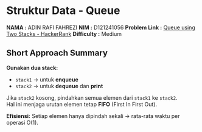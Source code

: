 # **Struktur Data - Queue**

**NAMA :** ADIN RAFI FAHREZI
**NIM :** D121241056
**Problem Link :** [Queue using Two Stacks - HackerRank](https://www.hackerrank.com/challenges/queue-using-two-stacks/problem?isFullScreen=true)
**Difficulty :** Medium

## **Short Approach Summary**

**Gunakan dua stack:**

- `stack1` → untuk **enqueue**
- `stack2` → untuk **dequeue** dan **print**

Jika `stack2` kosong, pindahkan semua elemen dari `stack1` ke `stack2`.  
Hal ini menjaga urutan elemen tetap **FIFO** (First In First Out).

**Efisiensi:**
Setiap elemen hanya dipindah sekali → rata-rata waktu per operasi O(1).
